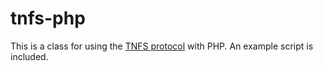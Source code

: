 # tnfs-php

This is a class for using the [TNFS protocol](https://github.com/FujiNetWIFI/spectranet/blob/master/tnfs/tnfs-protocol.md) with PHP. An example script is included.

